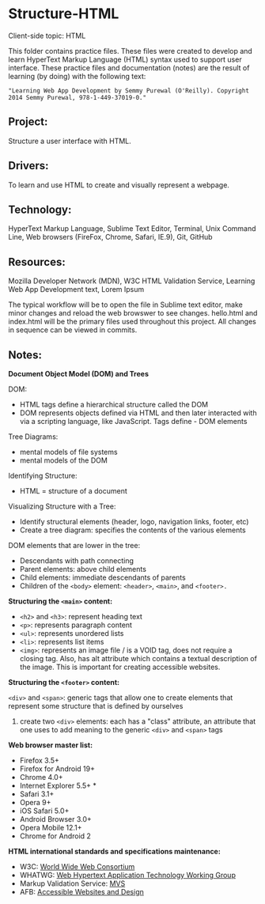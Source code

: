 # Structure-HTML
Client-side topic: HTML

This folder contains practice files.  These files were created to develop and learn HyperText Markup Language (HTML) syntax used to support user interface.  These practice files and documentation (notes) are the result of learning (by doing) with the following text:
```
"Learning Web App Development by Semmy Purewal (O'Reilly). Copyright 2014 Semmy Purewal, 978-1-449-37019-0."
```

## Project: 
Structure a user interface with HTML.

## Drivers: 
To learn and use HTML to create and visually represent a webpage.

## Technology:  
HyperText Markup Language, Sublime Text Editor, Terminal, Unix Command Line, Web browsers (FireFox, Chrome, Safari, IE.9), Git, GitHub  

## Resources: 
Mozilla Developer Network (MDN), W3C HTML Validation Service, Learning Web App Development text, Lorem Ipsum

The typical workflow will be to open the file in Sublime text editor, make minor changes and reload the web browswer to see changes.  hello.html and index.html will be the primary files used throughout this project.  All changes in sequence can be viewed in commits.

## Notes:

**Document Object Model (DOM) and Trees**

DOM:
- HTML tags define a hierarchical structure called the DOM
- DOM represents objects defined via HTML and then later interacted with via a scripting language, like JavaScript. Tags define - DOM elements

Tree Diagrams:
- mental models of file systems
- mental models of the DOM

Identifying Structure:
- HTML = structure of a document

Visualizing Structure with a Tree:
- Identify structural elements (header, logo, navigation links, footer, etc)
- Create a tree diagram: specifies the contents of the various elements

DOM elements that are lower in the tree: 
- Descendants with path connecting
- Parent elements: above child elements
- Child elements: immediate descendants of parents
- Children of the `<body>` element: `<header>`, `<main>`, and `<footer>.`

**Structuring the `<main>` content:**

* `<h2>` and `<h3>`: represent heading text
* `<p>`:  represents paragraph content
* `<ul>`: represents unordered lists
* `<li>`: represents list items
* `<img>`: represents an image file / is a VOID tag, does not require a closing tag. Also, has alt attribute which contains a textual description of the image. This is important for creating accessible websites.

**Structuring the `<footer>` content:**

`<div>` and `<span>`: generic tags that allow one to create elements that represent some structure that is defined by ourselves

1. create two `<div>` elements: each has a "class" attribute, an attribute that one uses to add meaning to the generic `<div>` and `<span>` tags
 


**Web browser master list:**
* Firefox 3.5+
* Firefox for Android 19+
* Chrome 4.0+
* Internet Explorer 5.5+ *
* Safari 3.1+
* Opera 9+
* iOS Safari 5.0+
* Android Browser 3.0+
* Opera Mobile 12.1+
* Chrome for Android 2

**HTML international standards and specifications maintenance:**
* W3C: [World Wide Web Consortium](http://www.w3.org/)
* WHATWG: [Web Hypertext Application Technology Working Group](http://www.whatwg.org/)
* Markup Validation Service: [MVS](http://validator.w3.org/)
* AFB: [Accessible Websites and Design](http://www.afb.org/info/programs-and-services/technology-evaluation/creating-accessible-websites/123)
